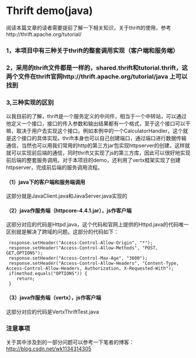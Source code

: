 Thrift demo(java)
========

阅读本篇文章的读者需要提前了解一下相关知识，关于thrift的使用，参考http://thrift.apache.org/tutorial/

### 1，本项目中有三种关于thrift的整套调用实现（客户端和服务端）

### 2，采用的thrift文件都是一样的，shared.thrift和tutorial.thrift，这两个文件在thrift官网http://thrift.apache.org/tutorial/java 上可以找到

### 3,三种实现的区别

   以我目前的了解，thrift是一个服务定义的中间件，相当于一个中转站，可以通过他定义一个接口，接口的传入参数和输出结果都有一个格式，至于这个接口可以干嘛，取决于用户去实现这个接口。例如本例中的一个CalculatorHandler，这个就是这个接口的具体实现。thrift本身也可以自己创建端口，通过端口进行数据传输通信，当然也可以用我们常用的http的第三方jar包实现httpserver的创建，这样就就可以实现前后端的通信，同时thrift又实现了js的第三方库，因此可以很好地实现前后端的整套服务调用。对于本项目的demo，还利用了vertx框架实现了创建httpserver，完成前后端的服务调用流程。
   
#### （1）java下的客户端和服务端调用
这部分就是JavaClient.java和JavaServer.java实现的
#### （2）java作服务端（httpcore-4.4.1.jar），js作客户端
这部分对应的代码是Httpd.java，这个代码和官网上提供的Httpd.java的代码唯一区别就是解决了跨域的问题。这部分的代码如下：
```
 response.setHeader("Access-Control-Allow-Origin", "*");
 response.setHeader("Access-Control-Allow-Methods", "POST, GET,OPTIONS");
 response.setHeader("Access-Control-Max-Age", "3600");
 response.setHeader("Access-Control-Allow-Headers", "Content-Type, Access-Control-Allow-Headers, Authorization, X-Requested-With");
 if(method.equals("OPTIONS")) {
    return;
 }
 ```
#### （3）java作服务端（vertx），js作客户端
这部分对应的代码是VertxThriftTest.java

### 注意事项
关于其中涉及到的一部分问题可以参考一下笔者的博客：http://blog.csdn.net/wk1134314305

